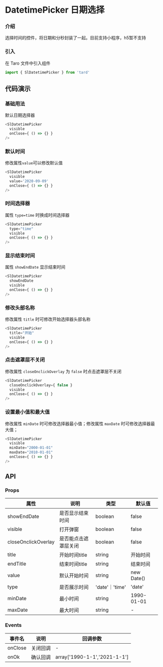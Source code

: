 
# DatetimePicker 日期选择
### 介绍
选择时间的控件，将日期和分秒封装了一起。目前支持小程序，h5暂不支持
### 引入
在 Taro 文件中引入组件
```js
import { SlDatetimePicker } from 'tard'
```
## 代码演示
### 基础用法
默认日期选择器
```js
<SlDatetimePicker 
  visible
  onClose={ () => {} }
/>
```

### 默认时间
修改属性`value`可以修改默认值
```js
<SlDatetimePicker 
  visible
  value='2020-09-09'
  onClose={ () => {} }
/>
```

### 时间选择器
属性 `type=time` 时换成时间选择器
```js
<SlDatetimePicker 
  type="time" 
  visible
  onClose={ () => {} } 
/>
```

### 显示结束时间
属性 `showEndDate` 显示结束时间
```js
<SlDatetimePicker 
  showEndDate
  visible
  onClose={ () => {} } 
/>
```

### 修改头部名称
修改属性 `title` 时可修改开始选择器头部名称
```js
<SlDatetimePicker 
  title="开始" 
  visible
  onClose={ () => {} } 
/>
```

### 点击遮罩层不关闭
修改属性 `closeOnclickOverlay` 为 `false` 时点击遮罩层不关闭
```js
<SlDatetimePicker 
  closeOnclickOverlay={ false }
  visible
  onClose={ () => {} } 
/>
```

### 设置最小值和最大值
修改属性 `minDate` 时可修改选择器最小值；修改属性 `maxDate` 时可修改选择器最大值；
```js
<SlDatetimePicker 
  visible
  minDate="2000-01-01"
  maxDate="2010-01-01"
  onClose={ () => {} } 
/>
```

## API
### Props
|  属性   | 说明  | 类型 | 默认值 |
|  ----  | ----  | ---- | ---- |
| showEndDate | 是否显示结束时间 | boolean | false |
| visible | 打开弹窗 | boolean | false |
| closeOnclickOverlay | 是否能点击遮罩层关闭 | boolean | false |
| title | 开始时间title | string | 开始时间 |
| endTitle | 结束时间title | string | 结束时间 |
| value | 默认开始时间 | string | new Date() |
| type | 是否展示时间 | 'date'｜'time' | 'date' |
| minDate | 最小时间 | string | 1990-01-01 |
| maxDate | 最大时间 | string | - |

### Events
|  事件名   | 说明  | 回调参数 |
|  ----  | ----  | ---- |
| onClose | 关闭回调 | - |
| onOk | 确认回调 | array['1990-1-1','2021-1-1'] |
